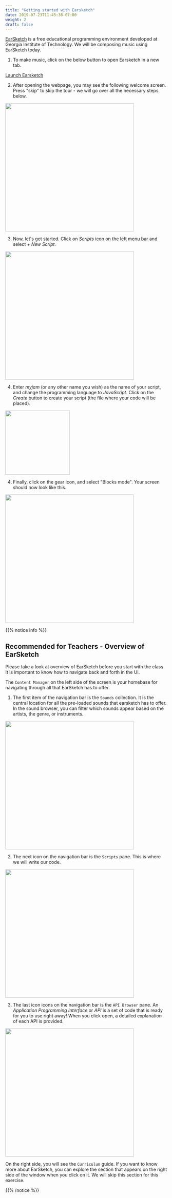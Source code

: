```yaml
---
title: "Getting started with Earsketch"
date: 2019-07-23T11:45:38-07:00
weight: 2
draft: false
---
```


[EarSketch](https://en.wikipedia.org/wiki/EarSketch) is a free educational programming environment developed at Georgia Institute of Technology. We will be composing music using EarSketch today.

1. To make music, click on the below button to open Earsketch in a new tab.

<a class="my-2 mx-4 btn btn-info" href="https://earsketch.gatech.edu/earsketch2/" target="_blank">Launch Earsketch</a>

2. After opening the webpage, you may see the following welcome screen. Press "skip" to skip the tour - we will go over all the necessary steps below.

<img src="../img/screenshot-skip-tour.png" height="400"/>

3. Now, let's get started. Click on *Scripts* icon on the left menu bar and select *+ New Script*.

<img src="../img/screenshot-new-script.png" height="400"/>

4. Enter *myjam* (or any other name you wish) as the name of your script, and change the programming language to *JavaScript*. Click on the *Create* button to create your script (the file where your code will be placed). 

<img src="../img/screenshot-new-myjam.png" height="200"/>
 
4. Finally, click on the gear icon, and select "Blocks mode". Your screen should now look like this.

<img src="../img/screenshot-setup-complete.png" height="400"/>

{{% notice info %}} 

## Recommended for Teachers - Overview of EarSketch

Please take a look at overview of EarSketch before you start with the class. It is important to know how to navigate back and forth in the UI.

The `Content Manager` on the left side of the screen is your homebase for navigating through all that EarSketch has to offer.

1. The first item of the navigation bar is the `Sounds` collection. It is the central location for all the pre-loaded sounds that earsketch has to offer. In the sound browser, you can filter which sounds appear based on the artists, the genre, or instruments.

<img src="../img/screenshot-navigation-sound-browser.png" height="400"/>

2. The next icon on the navigation bar is the `Scripts` pane. This is where we will write our code.

<img src="../img/screenshot-navigation-script.png" height="400"/>

3. The last icon icons on the navigation bar is the `API Browser` pane. An *Application Programming Interface* or *API* is a set of code that is ready for you to use right away! When you click open, a detailed explanation of each API is provided.

<img src="../img/screenshot-navigation-api-curriculum.png" height="400"/>

On the right side, you will see the `Curriculum` guide. If you want to know more about EarSketch, you can explore the section that appears on the right side of the window when you click on it. We will skip this section for this exercise.

{{% /notice %}}